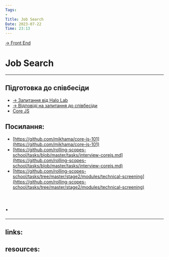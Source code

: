 ```yaml
---
Tags:
- 
Title: Job Search
Date: 2023-07-22
Time: 23:13
---
```

[→ Front End](../%E2%86%92%20Front%20End.md)

# Job Search

---
## Підготовка до співбесіди
- [→ Запитання від Halo Lab](Job%20Search/%E2%86%92%20%D0%97%D0%B0%D0%BF%D0%B8%D1%82%D0%B0%D0%BD%D0%BD%D1%8F%20%D0%B2%D1%96%D0%B4%20Halo%20Lab.md)
- [→ Відповіді на запитання до співбесіди](Job%20Search/%E2%86%92%20%D0%92%D1%96%D0%B4%D0%BF%D0%BE%D0%B2%D1%96%D0%B4%D1%96%20%D0%BD%D0%B0%20%D0%B7%D0%B0%D0%BF%D0%B8%D1%82%D0%B0%D0%BD%D0%BD%D1%8F%20%D0%B4%D0%BE%20%D1%81%D0%BF%D1%96%D0%B2%D0%B1%D0%B5%D1%81%D1%96%D0%B4%D0%B8.md)
- [Core JS](../../_/Front%20End/Core%20JS.md)

## Посилання:
- [https://github.com/mikhama/core-js-101](https://github.com/mikhama/core-js-101)
- [https://github.com/rolling-scopes-school/tasks/blob/master/tasks/interview-corejs.md](https://github.com/rolling-scopes-school/tasks/blob/master/tasks/interview-corejs.md)
- [https://github.com/rolling-scopes-school/tasks/tree/master/stage2/modules/technical-screening](https://github.com/rolling-scopes-school/tasks/tree/master/stage2/modules/technical-screening)

# .
---
links:
- 

resources:
- 